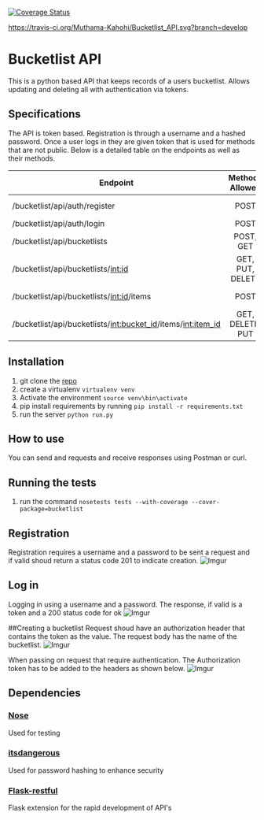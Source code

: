 [![Coverage Status](https://coveralls.io/repos/github/Muthama-Kahohi/Bucketlist_API/badge.svg?branch=develop)](https://coveralls.io/github/Muthama-Kahohi/Bucketlist_API?branch=develop)

https://travis-ci.org/Muthama-Kahohi/Bucketlist_API.svg?branch=develop

# Bucketlist API
This is a python based API that keeps records of a users bucketlist.
Allows updating and deleting all with authentication via tokens.

## Specifications
The API is token based. Registration is through a username and a hashed password. Once a user logs in they are given token that is used for methods that are not public. Below is a detailed table on the endpoints as well as their methods.

| Endpoint                                                        | Methods Allowed  | Functionality       | Public Access|
| --------------------------------------------------------------- | :---------------:| -------------------:| ------------:|
| /bucketlist/api/auth/register                                   | POST             | Registers a new user| YES          |
| /bucketlist/api/auth/login                                      | POST             | Log in a user       | YES	      |
| /bucketlist/api/bucketlists                                     | POST, GET        | create, retrieve    | NO           |
| /bucketlist/api/bucketlists/<int:id>                            | GET, PUT, DELETE | create, get, delete | NO           |
| /bucketlist/api/bucketlists/<int:id>/items                      | POST             | create an item      | NO           |
| /bucketlist/api/bucketlists/<int:bucket_id>/items/<int:item_id> | GET, DELETE, PUT | create, get, delete | NO           |

## Installation
1. git clone the [repo](https://github.com/Muthama-Kahohi/Bucketlist_API.git)
2. create a virtualenv `virtualenv venv`
3. Activate the environment `source venv\bin\activate`
3. pip install requirements by running `pip install -r requirements.txt`
4. run the server `python run.py`

## How to use
You can send and requests and receive responses using Postman or curl.
## Running the tests
1. run the command `nosetests tests --with-coverage --cover-package=bucketlist`

## Registration
Registration requires a username and a password to be sent a request and if valid shoud return a status code 201 to indicate creation.
![Imgur](http://i.imgur.com/anG2P40.png)

## Log in
Logging in using a username and a password. The response, if valid is a token and a 200 status code for ok
![Imgur](http://i.imgur.com/Fv8fG3w.png)

##Creating a bucketlist
Request shoud have an authorization header that contains the token as the value. The request body has the name of the bucketlist.
![Imgur](http://i.imgur.com/LQdeENA.png)

When passing on request that require authentication. The Authorization token has to be added to the headers as shown below.
![Imgur](http://i.imgur.com/QIOvbNE.png)

## Dependencies
### [Nose](https://jensv.github.io/2014-07-28-stanford/novice/testing/nose.html)
Used for testing
### [itsdangerous](http://pythonhosted.org/itsdangerous/)
Used for password hashing to enhance security
### [Flask-restful](http://flask-restful-cn.readthedocs.io/en/0.3.5/)
Flask extension for the rapid development of API's